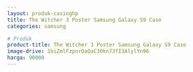 ```yaml
---
layout: produk-casinghp
title: The Witcher 3 Poster Samsung Galaxy S9 Case
categories: samsung

# Produk
product-title: The Witcher 3 Poster Samsung Galaxy S9 Case
image-drive: 1biZmlFzpnrDaQaC30kn73fI3AlylYn96
harga: 90000
---
```

